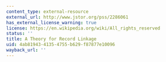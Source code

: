 ```yaml
---
content_type: external-resource
external_url: http://www.jstor.org/pss/2286061
has_external_license_warning: true
license: https://en.wikipedia.org/wiki/All_rights_reserved
status: ''
title: A Theory for Record Linkage
uid: 4ab81943-4135-4755-b629-f87877e10096
wayback_url: ''
---
```

